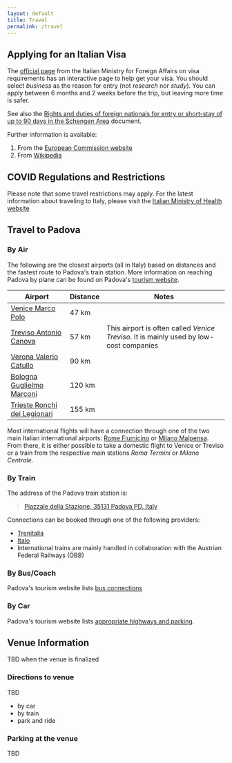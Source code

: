 ```yaml
---
layout: default
title: Travel
permalink: /travel
---
```

## Applying for an Italian Visa

The [official page](https://vistoperitalia.esteri.it/home/en) from the Italian
Ministry for Foreign Affairs on visa requirements has an interactive page to
help get your visa. You should select _business_ as the reason for entry (not
_research_ nor _study_). You can apply between 6 months and 2 weeks before the
trip, but leaving more time is safer.

See also the [Rights and duties of foreign nationals for entry or short-stay of
up to 90 days in the Schengen Area](https://vistoperitalia.esteri.it/obblighimotivisoggiorno/en/C/2_0_C)
document.

Further information is available:

1. From the [European Commission website](https://home-affairs.ec.europa.eu/system/files/2022-05/list%20of%20countries%20whose%20citizens%20must%20have%20a%20visa%20when%20crossing%20the%20external%20borders%20and%20those%20whose%20nationals%20are%20exempt%20from%20that%20requirement_en.pdf)
2. From [Wikipedia](https://en.wikipedia.org/wiki/Visa_policy_of_the_Schengen_Area)

## COVID Regulations and Restrictions

Please note that some travel restrictions may apply. For the latest information
about traveling to Italy, please visit the
[Italian Ministry of Health website](https://www.salute.gov.it/portale/nuovocoronavirus/dettaglioContenutiNuovoCoronavirus.jsp?lingua=english&id=5412&area=nuovoCoronavirus&menu=vuoto)

## Travel to Padova

### By Air

The following are the closest airports (all in Italy) based on distances and
the fastest route to Padova's train station. More information on reaching Padova
by plane can be found on Padova's [tourism website](https://www.turismopadova.it/en/how-to-reach-us/by-plane/).

| Airport                                                         | Distance | Notes                                                                                  |
|-----------------------------------------------------------------|----------|----------------------------------------------------------------------------------------|
| [Venice Marco Polo](https://www.veneziaairport.it/en/)          | 47 km    |                                                                                        |
| [Treviso Antonio Canova](https://www.trevisoairport.it/en/)     | 57 km    | This airport is often called _Venice Treviso_. It is mainly used by low-cost companies |
| [Verona Valerio Catullo](https://www.aeroportoverona.it/)       | 90 km    |                                                                                        |
| [Bologna Guglielmo Marconi](https://www.bologna-airport.it/en/) | 120 km   |                                                                                        |
| [Trieste Ronchi dei Legionari](https://triesteairport.it/en/)   | 155 km   |                                                                                        |

Most international flights will have a connection through one of the two main
Italian international airports: [Rome Fiumicino](https://www.adr.it/fiumicino)
or [Milano Malpensa](https://www.milanomalpensa-airport.com/it/). From there,
it is either possible to take a domestic flight to Venice or Treviso or
a train from the respective main stations _Roma Termini_ or _Milano Centrale_.

### By Train

The address of the Padova train station is:

> [Piazzale della Stazione, 35131 Padova PD, Italy](https://goo.gl/maps/pnoUvVprd5dTdBWi6)

Connections can be booked through one of the following providers:

- [Trenitalia](https://www.trenitalia.com/en.html)
- [Italo](https://www.italotreno.it/en)
- International trains are mainly handled in collaboration with the Austrian Federal Railways (ÖBB)

### By Bus/Coach

Padova's tourism website lists [bus connections](https://www.turismopadova.it/en/how-to-reach-us/bu-bus/)

### By Car

Padova's tourism website lists [appropriate highways and parking](https://www.turismopadova.it/en/how-to-reach-us/by-car-and-camper/).

## Venue Information

TBD when the venue is finalized

### Directions to venue

TBD

- by car
- by train
- park and ride

### Parking at the venue

TBD
